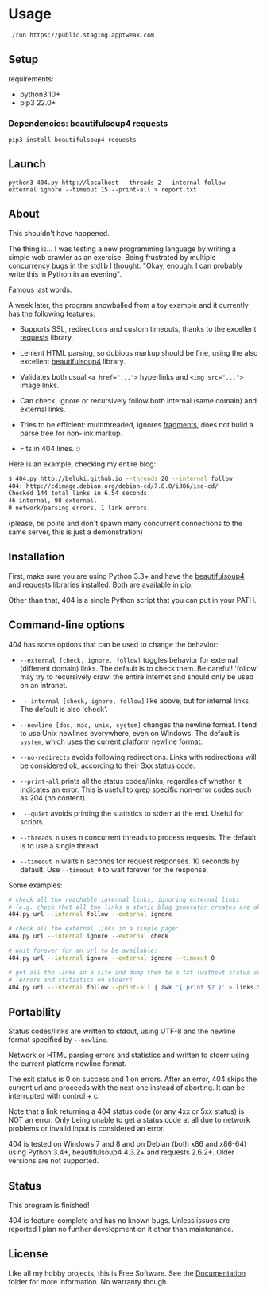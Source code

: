 
# Usage

```
./run https://public.staging.apptweak.com
```


## Setup
requirements:
- python3.10+
- pip3 22.0+

### Dependencies: beautifulsoup4 requests

```
pip3 install beautifulsoup4 requests
```


## Launch

```
python3 404.py http://localhost --threads 2 --internal follow --external ignore --timeout 15 --print-all > report.txt
```


## About

This shouldn't have happened.

The thing is... I was testing a new programming language by writing
a simple web crawler as an exercise. Being frustrated by multiple concurrency
bugs in the stdlib I thought: "Okay, enough. I can probably write this in
Python in an evening".

Famous last words.

A week later, the program snowballed from a toy example and it currently
has the following features:

* Supports SSL, redirections and custom timeouts, thanks
  to the excellent [requests][] library.

* Lenient HTML parsing, so dubious markup should be fine, using
  the also excellent [beautifulsoup4][] library.

* Validates both usual `<a href="...">` hyperlinks and `<img src="...">`
  image links.

* Can check, ignore or recursively follow both internal (same domain)
  and external links.

* Tries to be efficient: multithreaded, ignores [fragments][], does not build
  a parse tree for non-link markup.

* Fits in 404 lines. :)

[beautifulsoup4]: http://www.crummy.com/software/BeautifulSoup/
[fragments]: http://en.wikipedia.org/wiki/Fragment_identifier
[requests]: http://docs.python-requests.org/en/latest/

Here is an example, checking my entire blog:

```bash
$ 404.py http://beluki.github.io --threads 20 --internal follow
404: http://cdimage.debian.org/debian-cd/7.8.0/i386/iso-cd/
Checked 144 total links in 6.54 seconds.
46 internal, 98 external.
0 network/parsing errors, 1 link errors.
```

(please, be polite and don't spawn many concurrent connections to the
same server, this is just a demonstration)

## Installation

First, make sure you are using Python 3.3+ and have the [beautifulsoup4][]
and [requests][] libraries installed. Both are available in pip.

Other than that, 404 is a single Python script that you can put in your PATH.

## Command-line options

404 has some options that can be used to change the behavior:

*  `--external [check, ignore, follow]` toggles behavior for external (different
   domain) links. The default is to check them. Be careful! 'follow' may try
   to recursively crawl the entire internet and should only be used on an
   intranet.

* ` --internal [check, ignore, follow]` like above, but for internal links.
  The default is also 'check'.

* `--newline [dos, mac, unix, system]` changes the newline format.
  I tend to use Unix newlines everywhere, even on Windows. The default is
  `system`, which uses the current platform newline format.

* `--no-redirects` avoids following redirections. Links with redirections
   will be considered ok, according to their 3xx status code.

* `--print-all` prints all the status codes/links, regardles of whether
  it indicates an error. This is useful to grep specific non-error codes
  such as 204 (no content).

* ` --quiet` avoids printing the statistics to stderr at the end.
  Useful for scripts.

* `--threads n` uses n concurrent threads to process requests.
  The default is to use a single thread.

* `--timeout n` waits n seconds for request responses. 10 seconds by
  default. Use `--timeout 0` to wait forever for the response.

Some examples:

```bash
# check all the reachable internal links, ignoring external links
# (e.g. check that all the links a static blog generator creates are ok)
404.py url --internal follow --external ignore

# check all the external links in a single page:
404.py url --internal ignore --external check

# wait forever for an url to be available:
404.py url --internal ignore --external ignore --timeout 0

# get all the links in a site and dump them to a txt (without status code)
# (errors and statistics on stderr)
404.py url --internal follow --print-all | awk '{ print $2 }' > links.txt
```

## Portability

Status codes/links are written to stdout, using UTF-8 and the newline
format specified by `--newline`.

Network or HTML parsing errors and statistics and written to stderr using
the current platform newline format.

The exit status is 0 on success and 1 on errors. After an error,
404 skips the current url and proceeds with the next one instead of aborting.
It can be interrupted with control + c.

Note that a link returning a 404 status code (or any 4xx or 5xx status) is
NOT an error. Only being unable to get a status code at all due to network
problems or invalid input is considered an error.

404 is tested on Windows 7 and 8 and on Debian (both x86 and x86-64)
using Python 3.4+, beautifulsoup4 4.3.2+ and requests 2.6.2+. Older versions
are not supported.

## Status

This program is finished!

404 is feature-complete and has no known bugs. Unless issues are reported
I plan no further development on it other than maintenance.

## License

Like all my hobby projects, this is Free Software. See the [Documentation][]
folder for more information. No warranty though.

[Documentation]: Documentation
